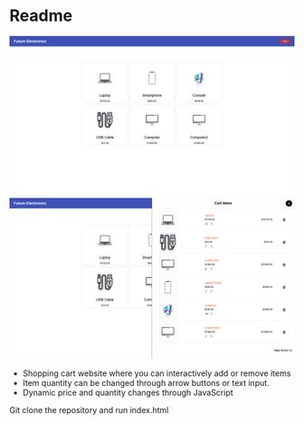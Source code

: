 # Readme
![image](images/screen1.png)
![image](images/screen2.png)

- Shopping cart website where you can interactively add or remove items
- Item quantity can be changed through arrow buttons or text input.
- Dynamic price and quantity changes through JavaScript


Git clone the repository and run index.html